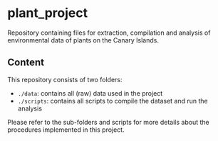 # plant_project
Repository containing files for extraction, compilation and analysis of environmental data of plants on the Canary Islands.

## Content
This repository consists of two folders:
- `./data`: contains all (raw) data used in the project
- `./scripts`: contains all scripts to compile the dataset and run the analysis

Please refer to the sub-folders and scripts for more details about the procedures implemented in this project.
